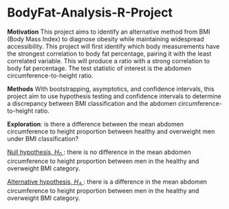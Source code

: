 # BodyFat-Analysis-R-Project

**Motivation**
This project aims to identify an alternative method from BMI (Body Mass Index) to diagnose obesity while maintaining widespread accessibility. This project will first identify which body measurements have the strongest correlation to body fat percentage, pairing it with the least correlated variable. This will produce a ratio with a strong correlation to body fat percentage. The test statistic of interest is the abdomen circumference-to-height ratio. 

**Methods**
With bootstrapping, asymptotics, and confidence intervals, this project aim to use hypothesis testing and confidence intervals to determine a discrepancy between BMI classification and the abdomen circumference-to-height ratio.


**Exploration**: is there a difference between the mean abdomen circumference to height proportion between healthy and overweight men under BMI classification?

<u> Null hypothesis, $H_0$ </u>: there is no difference in the mean abdomen circumference to height proportion between men in the healthy and overweight BMI category.

<u>Alternative hypothesis, $H_A$ </u>: there is a difference in the mean abdomen circumference to height proportion between men in the healthy and overweight BMI category.
